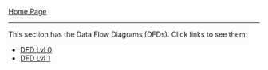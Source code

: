 [Home Page](https://github.com/SirRexOfRider/CYBR404-UNK-Oregon-Trail/tree/main)
<hr>

This section has the Data Flow Diagrams (DFDs).
Click links to see them:

- [DFD Lvl 0](https://github.com/SirRexOfRider/CYBR404-UNK-Oregon-Trail/blob/main/Project/Design/Level0_DFD_UNKool.png)
- [DFD Lvl 1]()
